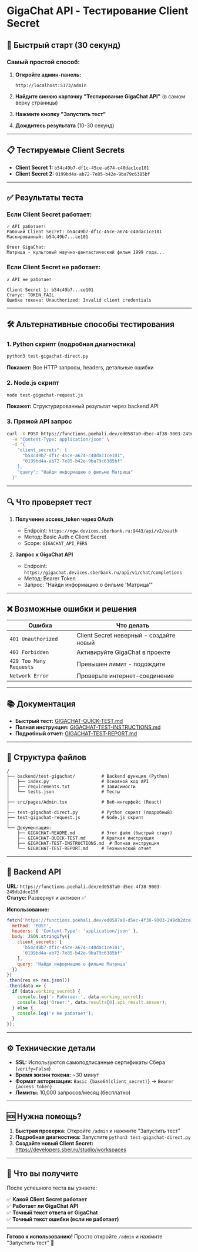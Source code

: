 # GigaChat API - Тестирование Client Secret

## 🚀 Быстрый старт (30 секунд)

### Самый простой способ:

1. **Откройте админ-панель:**
   ```
   http://localhost:5173/admin
   ```

2. **Найдите синюю карточку "Тестирование GigaChat API"** (в самом верху страницы)

3. **Нажмите кнопку "Запустить тест"**

4. **Дождитесь результата** (10-30 секунд)

---

## 📋 Тестируемые Client Secrets

- **Client Secret 1:** `b54c49b7-df1c-45ce-a674-c40dac1ce101`
- **Client Secret 2:** `0199bd4a-ab72-7e85-b42e-9ba79c6385bf`

---

## ✅ Результаты теста

### Если Client Secret работает:
```
✓ API работает!
Рабочий Client Secret: b54c49b7-df1c-45ce-a674-c40dac1ce101
Маскированный: b54c49b7...ce101

Ответ GigaChat:
Матрица - культовый научно-фантастический фильм 1999 года...
```

### Если Client Secret не работает:
```
✗ API не работает

Client Secret 1: b54c49b7...ce101
Статус: TOKEN_FAIL
Ошибка токена: Unauthorized: Invalid client credentials
```

---

## 🛠 Альтернативные способы тестирования

### 1. Python скрипт (подробная диагностика)
```bash
python3 test-gigachat-direct.py
```
**Покажет:** Все HTTP запросы, headers, детальные ошибки

### 2. Node.js скрипт
```bash
node test-gigachat-request.js
```
**Покажет:** Структурированный результат через backend API

### 3. Прямой API запрос
```bash
curl -X POST https://functions.poehali.dev/ed0587a0-d5ec-4f38-9003-249db2dce150 \
  -H "Content-Type: application/json" \
  -d '{
    "client_secrets": [
      "b54c49b7-df1c-45ce-a674-c40dac1ce101",
      "0199bd4a-ab72-7e85-b42e-9ba79c6385bf"
    ],
    "query": "Найди информацию о фильме Матрица"
  }'
```

---

## 🔍 Что проверяет тест

1. **Получение access_token через OAuth**
   - Endpoint: `https://ngw.devices.sberbank.ru:9443/api/v2/oauth`
   - Метод: Basic Auth с Client Secret
   - Scope: `GIGACHAT_API_PERS`

2. **Запрос к GigaChat API**
   - Endpoint: `https://gigachat.devices.sberbank.ru/api/v1/chat/completions`
   - Метод: Bearer Token
   - Запрос: "Найди информацию о фильме 'Матрица'"

---

## ❌ Возможные ошибки и решения

| Ошибка | Что делать |
|--------|-----------|
| `401 Unauthorized` | Client Secret неверный - создайте новый |
| `403 Forbidden` | Активируйте GigaChat в проекте |
| `429 Too Many Requests` | Превышен лимит - подождите |
| `Network Error` | Проверьте интернет-соединение |

---

## 📚 Документация

- **Быстрый тест:** [GIGACHAT-QUICK-TEST.md](GIGACHAT-QUICK-TEST.md)
- **Полная инструкция:** [GIGACHAT-TEST-INSTRUCTIONS.md](GIGACHAT-TEST-INSTRUCTIONS.md)
- **Подробный отчет:** [GIGACHAT-TEST-REPORT.md](GIGACHAT-TEST-REPORT.md)

---

## 📂 Структура файлов

```
/
├── backend/test-gigachat/          # Backend функция (Python)
│   ├── index.py                    # Основной код API
│   ├── requirements.txt            # Зависимости
│   └── tests.json                  # Тесты
│
├── src/pages/Admin.tsx             # Веб-интерфейс (React)
│
├── test-gigachat-direct.py         # Python скрипт (подробный)
├── test-gigachat-request.js        # Node.js скрипт
│
└── Документация:
    ├── GIGACHAT-README.md          # Этот файл (быстрый старт)
    ├── GIGACHAT-QUICK-TEST.md      # Краткая инструкция
    ├── GIGACHAT-TEST-INSTRUCTIONS.md  # Полная инструкция
    └── GIGACHAT-TEST-REPORT.md     # Технический отчет
```

---

## 🎯 Backend API

**URL:** `https://functions.poehali.dev/ed0587a0-d5ec-4f38-9003-249db2dce150`  
**Статус:** Развернут и активен ✅

**Использование:**
```javascript
fetch('https://functions.poehali.dev/ed0587a0-d5ec-4f38-9003-249db2dce150', {
  method: 'POST',
  headers: { 'Content-Type': 'application/json' },
  body: JSON.stringify({
    client_secrets: [
      'b54c49b7-df1c-45ce-a674-c40dac1ce101',
      '0199bd4a-ab72-7e85-b42e-9ba79c6385bf'
    ],
    query: 'Найди информацию о фильме Матрица'
  })
})
.then(res => res.json())
.then(data => {
  if (data.working_secret) {
    console.log('✓ Работает:', data.working_secret);
    console.log('Ответ:', data.results[0].api_result.answer);
  } else {
    console.log('✗ Не работает');
  }
});
```

---

## ⚙️ Технические детали

- **SSL:** Используются самоподписанные сертификаты Сбера (`verify=False`)
- **Время жизни токена:** ~30 минут
- **Формат авторизации:** `Basic {base64(client_secret)}` → `Bearer {access_token}`
- **Лимиты:** 10,000 запросов/месяц (бесплатно)

---

## 🆘 Нужна помощь?

1. **Быстрая проверка:** Откройте `/admin` и нажмите "Запустить тест"
2. **Подробная диагностика:** Запустите `python3 test-gigachat-direct.py`
3. **Создайте новый Client Secret:** https://developers.sber.ru/studio/workspaces

---

## 📝 Что вы получите

После успешного теста вы узнаете:

✅ **Какой Client Secret работает**  
✅ **Работает ли GigaChat API**  
✅ **Точный текст ответа от GigaChat**  
✅ **Точный текст ошибки (если не работает)**

---

**Готово к использованию!** Просто откройте `/admin` и нажмите "Запустить тест" 🚀
